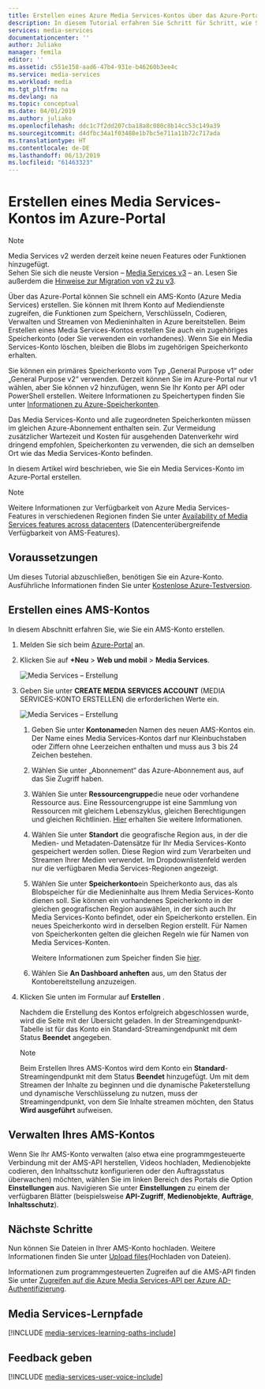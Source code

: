 ```yaml
---
title: Erstellen eines Azure Media Services-Kontos über das Azure-Portal | Microsoft Docs
description: In diesem Tutorial erfahren Sie Schritt für Schritt, wie Sie über das Azure-Portal ein Azure Media Services-Konto erstellen.
services: media-services
documentationcenter: ''
author: Juliako
manager: femila
editor: ''
ms.assetid: c551e158-aad6-47b4-931e-b46260b3ee4c
ms.service: media-services
ms.workload: media
ms.tgt_pltfrm: na
ms.devlang: na
ms.topic: conceptual
ms.date: 04/01/2019
ms.author: juliako
ms.openlocfilehash: ddc1c7f2dd207cba18a8c080c8b14cc53c149a39
ms.sourcegitcommit: d4dfbc34a1f03488e1b7bc5e711a11b72c717ada
ms.translationtype: HT
ms.contentlocale: de-DE
ms.lasthandoff: 06/13/2019
ms.locfileid: "61463323"
---
```

# <a name="create-a-media-services-account-using-the-azure-portal"></a>Erstellen eines Media Services-Kontos im Azure-Portal

> [!NOTE]
> Media Services v2 werden derzeit keine neuen Features oder Funktionen hinzugefügt. <br/>Sehen Sie sich die neuste Version – [Media Services v3](https://docs.microsoft.com/azure/media-services/latest/) – an. Lesen Sie außerdem die [Hinweise zur Migration von v2 zu v3](../latest/migrate-from-v2-to-v3.md).

Über das Azure-Portal können Sie schnell ein AMS-Konto (Azure Media Services) erstellen. Sie können mit Ihrem Konto auf Mediendienste zugreifen, die Funktionen zum Speichern, Verschlüsseln, Codieren, Verwalten und Streamen von Medieninhalten in Azure bereitstellen. Beim Erstellen eines Media Services-Kontos erstellen Sie auch ein zugehöriges Speicherkonto (oder Sie verwenden ein vorhandenes). Wenn Sie ein Media Services-Konto löschen, bleiben die Blobs im zugehörigen Speicherkonto erhalten.

Sie können ein primäres Speicherkonto vom Typ „General Purpose v1“ oder „General Purpose v2“ verwenden. Derzeit können Sie im Azure-Portal nur v1 wählen, aber Sie können v2 hinzufügen, wenn Sie Ihr Konto per API oder PowerShell erstellen. Weitere Informationen zu Speichertypen finden Sie unter [Informationen zu Azure-Speicherkonten](https://docs.microsoft.com/azure/storage/common/storage-create-storage-account).

Das Media Services-Konto und alle zugeordneten Speicherkonten müssen im gleichen Azure-Abonnement enthalten sein. Zur Vermeidung zusätzlicher Wartezeit und Kosten für ausgehenden Datenverkehr wird dringend empfohlen, Speicherkonten zu verwenden, die sich an demselben Ort wie das Media Services-Konto befinden.

In diesem Artikel wird beschrieben, wie Sie ein Media Services-Konto im Azure-Portal erstellen.

> [!NOTE]
> Weitere Informationen zur Verfügbarkeit von Azure Media Services-Features in verschiedenen Regionen finden Sie unter [Availability of Media Services features across datacenters](scenarios-and-availability.md#availability) (Datencenterübergreifende Verfügbarkeit von AMS-Features).

## <a name="prerequisites"></a>Voraussetzungen

Um dieses Tutorial abzuschließen, benötigen Sie ein Azure-Konto. Ausführliche Informationen finden Sie unter [Kostenlose Azure-Testversion](https://azure.microsoft.com/pricing/free-trial/). 

## <a name="create-an-ams-account"></a>Erstellen eines AMS-Kontos

In diesem Abschnitt erfahren Sie, wie Sie ein AMS-Konto erstellen.

1. Melden Sie sich beim [Azure-Portal](https://portal.azure.com/) an.
2. Klicken Sie auf **+Neu** > **Web und mobil** > **Media Services**.
   
    ![Media Services – Erstellung](./media/media-services-create-account/media-services-new1.png)
3. Geben Sie unter **CREATE MEDIA SERVICES ACCOUNT** (MEDIA SERVICES-KONTO ERSTELLEN) die erforderlichen Werte ein.
   
    ![Media Services – Erstellung](./media/media-services-create-account/media-services-new3.png)
   
   1. Geben Sie unter **Kontoname**den Namen des neuen AMS-Kontos ein. Der Name eines Media Services-Kontos darf nur Kleinbuchstaben oder Ziffern ohne Leerzeichen enthalten und muss aus 3 bis 24 Zeichen bestehen.
   2. Wählen Sie unter „Abonnement“ das Azure-Abonnement aus, auf das Sie Zugriff haben.
   3. Wählen Sie unter **Ressourcengruppe**die neue oder vorhandene Ressource aus.  Eine Ressourcengruppe ist eine Sammlung von Ressourcen mit gleichem Lebenszyklus, gleichen Berechtigungen und gleichen Richtlinien. [Hier](../../azure-resource-manager/resource-group-overview.md#resource-groups) erhalten Sie weitere Informationen.
   4. Wählen Sie unter **Standort** die geografische Region aus, in der die Medien- und Metadaten-Datensätze für Ihr Media Services-Konto gespeichert werden sollen. Diese Region wird zum Verarbeiten und Streamen Ihrer Medien verwendet. Im Dropdownlistenfeld werden nur die verfügbaren Media Services-Regionen angezeigt. 
   5. Wählen Sie unter **Speicherkonto**ein Speicherkonto aus, das als Blobspeicher für die Medieninhalte aus Ihrem Media Services-Konto dienen soll. Sie können ein vorhandenes Speicherkonto in der gleichen geografischen Region auswählen, in der sich auch Ihr Media Services-Konto befindet, oder ein Speicherkonto erstellen. Ein neues Speicherkonto wird in derselben Region erstellt. Für Namen von Speicherkonten gelten die gleichen Regeln wie für Namen von Media Services-Konten.
      
       Weitere Informationen zum Speicher finden Sie [hier](../../storage/common/storage-introduction.md).
   6. Wählen Sie **An Dashboard anheften** aus, um den Status der Kontobereitstellung anzuzeigen.
4. Klicken Sie unten im Formular auf **Erstellen** .
   
    Nachdem die Erstellung des Kontos erfolgreich abgeschlossen wurde, wird die Seite mit der Übersicht geladen. In der Streamingendpunkt-Tabelle ist für das Konto ein Standard-Streamingendpunkt mit dem Status **Beendet** angegeben. 

    >[!NOTE]
    >Beim Erstellen Ihres AMS-Kontos wird dem Konto ein **Standard**-Streamingendpunkt mit dem Status **Beendet** hinzugefügt. Um mit dem Streamen der Inhalte zu beginnen und die dynamische Paketerstellung und dynamische Verschlüsselung zu nutzen, muss der Streamingendpunkt, von dem Sie Inhalte streamen möchten, den Status **Wird ausgeführt** aufweisen. 
   
## <a name="to-manage-your-ams-account"></a>Verwalten Ihres AMS-Kontos

Wenn Sie Ihr AMS-Konto verwalten (also etwa eine programmgesteuerte Verbindung mit der AMS-API herstellen, Videos hochladen, Medienobjekte codieren, den Inhaltsschutz konfigurieren oder den Auftragsstatus überwachen) möchten, wählen Sie im linken Bereich des Portals die Option **Einstellungen** aus. Navigieren Sie unter **Einstellungen** zu einem der verfügbaren Blätter (beispielsweise **API-Zugriff**, **Medienobjekte**, **Aufträge**, **Inhaltsschutz**).


## <a name="next-steps"></a>Nächste Schritte

Nun können Sie Dateien in Ihrer AMS-Konto hochladen. Weitere Informationen finden Sie unter [Upload files](media-services-portal-upload-files.md)(Hochladen von Dateien).

Informationen zum programmgesteuerten Zugreifen auf die AMS-API finden Sie unter [Zugreifen auf die Azure Media Services-API per Azure AD-Authentifizierung](media-services-use-aad-auth-to-access-ams-api.md).

## <a name="media-services-learning-paths"></a>Media Services-Lernpfade
[!INCLUDE [media-services-learning-paths-include](../../../includes/media-services-learning-paths-include.md)]

## <a name="provide-feedback"></a>Feedback geben
[!INCLUDE [media-services-user-voice-include](../../../includes/media-services-user-voice-include.md)]


